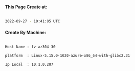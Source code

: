 
   
#### This Page Create at:

```bash

2022-09-27 - 19:41:05 UTC

```

#### Create By Machine:

```bash

Host Name : fv-az304-30

platform  : Linux-5.15.0-1020-azure-x86_64-with-glibc2.31

Ip Local  : 10.1.0.207

```

